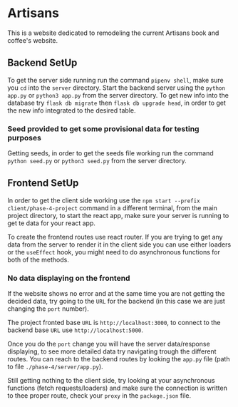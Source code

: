# Artisans
This is a website dedicated to remodeling the current Artisans book and coffee's website.

## Backend SetUp

To get the server side running run the command `pipenv shell`, make sure you `cd` into the `server` directory. Start the backend server using the `python app.py` or `python3 app.py` from the server directory. To  get new info into the database try `flask db migrate` then `flask db upgrade head`, in order to get the new info integrated to the desired table.

### Seed provided to get some provisional data for testing purposes

Getting seeds, in order to get the seeds file working run the command `python seed.py` or `python3 seed.py` from the server directory.

## Frontend SetUp

In order to get the client side working use the `npm start --prefix client/phase-4-project` command in a different terminal, from the main project directory, to start the react app, make sure your server is running to get te data for your react app.

To create the frontend routes use react router.
If you are trying to get any data from the server to render it in the client side you can use either loaders or the `useEffect` hook, you might need to do asynchronous functions for both of the methods.

### No data displaying on the frontend

If the website shows no error and at the same time you are not getting the decided data, try going to the `URL` for the backend (in this case we are just changing the `port` number).

The project fronted base `URL` is `http://localhost:3000`, to connect to the backend base `URL` use `http://localhost:5000`.

Once you do the `port` change you will have the server data/response displaying, to see more detailed data try navigating trough the different routes. You can reach to the backend routes by looking the `app.py` file (path to file `./phase-4/server/app.py`).

Still getting nothing to the client side, try looking at your asynchronous functions (fetch requests/loaders) and make sure the connection is written to thee proper route, check your `proxy` in the `package.json` file.
